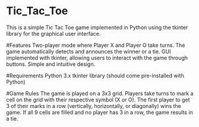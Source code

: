 # Tic_Tac_Toe

This is a simple Tic Tac Toe game implemented in Python using the tkinter library for the graphical user interface.

#Features
Two-player mode where Player X and Player O take turns.
The game automatically detects and announces the winner or a tie.
GUI implemented with tkinter, allowing users to interact with the game through buttons.
Simple and intuitive design.

#Requirements
Python 3.x
tkinter library (should come pre-installed with Python)

#Game Rules
The game is played on a 3x3 grid.
Players take turns to mark a cell on the grid with their respective symbol (X or O).
The first player to get 3 of their marks in a row (vertically, horizontally, or diagonally) wins the game.
If all 9 cells are filled and no player has 3 in a row, the game results in a tie.

